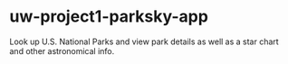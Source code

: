 # uw-project1-parksky-app
Look up U.S. National Parks and view park details as well as a star chart and other astronomical info.